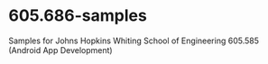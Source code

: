 # 605.686-samples
Samples for Johns Hopkins Whiting School of Engineering 605.585 (Android App Development)